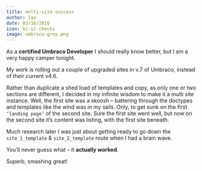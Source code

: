 ```yaml
---
title: multi-site success
author: Ian
date: 03/16/2016
icon: bi-ui-checks
image: umbraco-grey.png
---
```


As a **certified Umbraco Developer** I should really know better, but I am a very happy camper tonight.

My work is rolling out a couple of upgraded sites in v.7 of Umbraco, instead of their current v4.6.

Rather than duplicate a shed load of templates and copy, as only one or two sections are different, I decided in my infinite wisdom to make it a multi site instance. Well, the first site was a skoosh – battering through the doctypes and templates like the wind was in my sails. Only, to get sunk on the first `‘landing page’` of the second site. Sure the first site went well, but now on the second site it’s content was listing, with the first site beneath.

Much research later I was just about getting ready to go down the `site_1_template` & `site_2_template` route when I had a brain wave.

You’ll never guess what – it **actually worked**.

Superb, smashing great!
